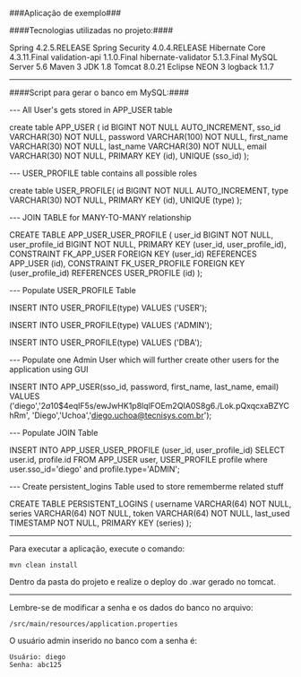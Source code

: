 ###Aplicação de exemplo###

####Tecnologias utilizadas no projeto:####

Spring 4.2.5.RELEASE
Spring Security 4.0.4.RELEASE
Hibernate Core 4.3.11.Final
validation-api 1.1.0.Final
hibernate-validator 5.1.3.Final
MySQL Server 5.6
Maven 3
JDK 1.8
Tomcat 8.0.21
Eclipse NEON 3
logback 1.1.7

----------------------------------------------------------------------------------------------
####Script para gerar o banco em MySQL:####

--- All User's gets stored in APP_USER table

create table APP_USER (
   id BIGINT NOT NULL AUTO_INCREMENT,
   sso_id VARCHAR(30) NOT NULL,
   password VARCHAR(100) NOT NULL,
   first_name VARCHAR(30) NOT NULL,
   last_name  VARCHAR(30) NOT NULL,
   email VARCHAR(30) NOT NULL,
   PRIMARY KEY (id),
   UNIQUE (sso_id)
);
   
--- USER_PROFILE table contains all possible roles

create table USER_PROFILE(
   id BIGINT NOT NULL AUTO_INCREMENT,
   type VARCHAR(30) NOT NULL,
   PRIMARY KEY (id),
   UNIQUE (type)
);
   
--- JOIN TABLE for MANY-TO-MANY relationship

CREATE TABLE APP_USER_USER_PROFILE (
    user_id BIGINT NOT NULL,
    user_profile_id BIGINT NOT NULL,
    PRIMARY KEY (user_id, user_profile_id),
    CONSTRAINT FK_APP_USER FOREIGN KEY (user_id) REFERENCES APP_USER (id),
    CONSTRAINT FK_USER_PROFILE FOREIGN KEY (user_profile_id) REFERENCES USER_PROFILE (id)
);
  
--- Populate USER_PROFILE Table 

INSERT INTO USER_PROFILE(type)
VALUES ('USER');
  
INSERT INTO USER_PROFILE(type)
VALUES ('ADMIN');
  
INSERT INTO USER_PROFILE(type)
VALUES ('DBA');
  
  
--- Populate one Admin User which will further create other users for the application using GUI 

INSERT INTO APP_USER(sso_id, password, first_name, last_name, email)
VALUES ('diego','$2a$10$4eqIF5s/ewJwHK1p8lqlFOEm2QIA0S8g6./Lok.pQxqcxaBZYChRm', 'Diego','Uchoa','diego.uchoa@tecnisys.com.br');
  
  
--- Populate JOIN Table

INSERT INTO APP_USER_USER_PROFILE (user_id, user_profile_id)
  SELECT user.id, profile.id FROM APP_USER user, USER_PROFILE profile
  where user.sso_id='diego' and profile.type='ADMIN';
 
--- Create persistent_logins Table used to store rememberme related stuff

CREATE TABLE PERSISTENT_LOGINS (
    username VARCHAR(64) NOT NULL,
    series VARCHAR(64) NOT NULL,
    token VARCHAR(64) NOT NULL,
    last_used TIMESTAMP NOT NULL,
    PRIMARY KEY (series)
);

----------------------------------------------------------------------------------------------

Para executar a aplicação, execute o comando:
```
mvn clean install
```

Dentro da pasta do projeto e realize o deploy do .war gerado no tomcat.

----------------------------------------------------------------------------------------------

Lembre-se de modificar a senha e os dados do banco no arquivo:
```
/src/main/resources/application.properties
```

O usuário admin inserido no banco com a senha é:
```
Usuário: diego
Senha: abc125
```
